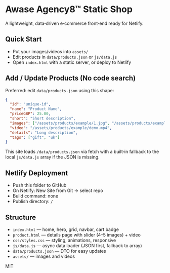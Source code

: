 # Awase Agency8™ Static Shop

A lightweight, data‑driven e‑commerce front‑end ready for Netlify.

## Quick Start

- Put your images/videos into `assets/`
- Edit products in `data/products.json` or `js/data.js`
- Open `index.html` with a static server, or deploy to Netlify

## Add / Update Products (No code search)

Preferred: edit `data/products.json` using this shape:

```json
{
  "id": "unique-id",
  "name": "Product Name",
  "priceGBP": 25.00,
  "short": "Short description",
  "images": ["/assets/products/example/1.jpg", "/assets/products/example/2.jpg"],
  "video": "/assets/products/example/demo.mp4",
  "details": "Long description",
  "tags": ["gift", "uk"]
}
```

This site loads `/data/products.json` via fetch with a built‑in fallback to the local `js/data.js` array if the JSON is missing.

## Netlify Deployment

- Push this folder to GitHub
- On Netlify: New Site from Git → select repo
- Build command: none
- Publish directory: `/`

## Structure

- `index.html` — home, hero, grid, navbar, cart badge
- `product.html` — details page with slider (4–5 images) + video
- `css/styles.css` — styling, animations, responsive
- `js/data.js` — async data loader (JSON first, fallback to array)
- `data/products.json` — DTO for easy updates
- `assets/` — images and videos

MIT